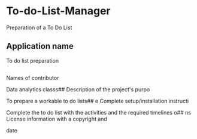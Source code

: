 # To-do-List-Manager

Preparation of a To Do List
## Application name

To do list preparation## 
Names of contributor

Data analytics classs## 
Description of the project's purpo

To prepare a workable to do lists## e
Complete setup/installation instructi

Complete the to do list with the activities and the required timelines  o## ns
License information with a copyright and 

date